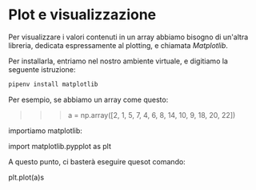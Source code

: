 # Plot e visualizzazione

Per visualizzare i valori contenuti in un array abbiamo bisogno di un'altra libreria, dedicata espressamente al plotting, e chiamata *Matplotlib*.

Per installarla, entriamo nel nostro ambiente virtuale, e digitiamo la seguente istruzione:

```sh
pipenv install matplotlib
```



Per esempio, se abbiamo un array come questo:

>>> a = np.array([2, 1, 5, 7, 4, 6, 8, 14, 10, 9, 18, 20, 22])

importiamo matplotlib:

import matplotlib.pypplot as plt

A questo punto, ci basterà eseguire quesot comando:

plt.plot(a)s